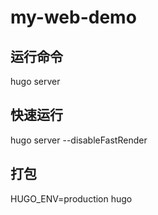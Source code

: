 # my-web-demo

## 运行命令

hugo server

## 快速运行

hugo server --disableFastRender

## 打包

HUGO_ENV=production hugo
